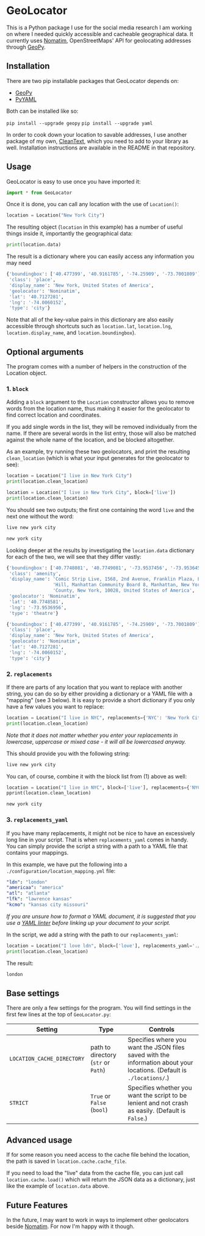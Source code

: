 # GeoLocator

This is a Python package I use for the social media research I am working on where I needed quickly accessible and cacheable geographical data. It currently uses [Nomatim](https://nominatim.org/release-docs/develop/api/Overview/), OpenStreetMaps' API for geolocating addresses through [GeoPy](https://geopy.readthedocs.io/en/stable/).

## Installation

There are two pip installable packages that GeoLocator depends on: 
- [GeoPy](https://geopy.readthedocs.io/en/stable/)
- [PyYAML](https://pyyaml.org/wiki/PyYAML)

Both can be installed like so:

``` pip install --upgrade geopy ```
``` pip install --upgrade yaml ```

In order to cook down your location to savable addresses, I use another package of my own, [CleanText](https://github.com/kallewesterling/CleanText), which you need to add to your library as well. Installation instructions are available in the README in that repository.

## Usage

GeoLocator is easy to use once you have imported it:

```python
import * from GeoLocator
```

Once it is done, you can call any location with the use of `Location()`:

```python
location = Location("New York City")
```

The resulting object (`location` in this example) has a number of useful things inside it, importantly the geographical data:

```python
print(location.data)
```

The result is a dictionary where you can easily access any information you may need

```python
{'boundingbox': ['40.477399', '40.9161785', '-74.25909', '-73.7001809'],
 'class': 'place',
 'display_name': 'New York, United States of America',
 'geolocator': 'Nominatim',
 'lat': '40.7127281',
 'lng': '-74.0060152',
 'type': 'city'}
```

Note that all of the key-value pairs in this dictionary are also easily accessible through shortcuts such as `location.lat`, `location.lng`, `location.display_name`, and `location.boundingbox`).

## Optional arguments

The program comes with a number of helpers in the construction of the Location object.

### 1. `block`

Adding a `block` argument to the `Location` constructor allows you to remove words from the location name, thus making it easier for the geolocator to find correct location and coordinates.

If you add single words in the list, they will be removed individually from the name. If there are several words in the list entry, those will also be matched against the whole name of the location, and be blocked altogether.

As an example, try running these two geolocators, and print the resulting `clean_location` (which is what your input generates for the geolocator to see):

```python
location = Location("I live in New York City")
print(location.clean_location)

location = Location("I live in New York City", block=['live'])
print(location.clean_location)
```

You should see two outputs; the first one containing the word `live` and the next one without the word:

```python
live new york city
```

```python
new york city
```

Looking deeper at the results by investigating the `location.data` dictionary for each of the two, we will see that they differ vastly:

```python
{'boundingbox': ['40.7748081', '40.7749081', '-73.9537456', '-73.9536456'],
 'class': 'amenity',
 'display_name': 'Comic Strip Live, 1568, 2nd Avenue, Franklin Plaza, Lenox '
                 'Hill, Manhattan Community Board 8, Manhattan, New York '
                 'County, New York, 10028, United States of America',
 'geolocator': 'Nominatim',
 'lat': '40.7748581',
 'lng': '-73.9536956',
 'type': 'theatre'}
```

```python
{'boundingbox': ['40.477399', '40.9161785', '-74.25909', '-73.7001809'],
 'class': 'place',
 'display_name': 'New York, United States of America',
 'geolocator': 'Nominatim',
 'lat': '40.7127281',
 'lng': '-74.0060152',
 'type': 'city'}
```

### 2. `replacements`

If there are parts of any location that you want to replace with another string, you can do so by either providing a dictionary or a YAML file with a "mapping" (see 3 below). It is easy to provide a short dictionary if you only have a few values you want to replace:

```python
location = Location("I live in NYC", replacements={'NYC': 'New York City'})
print(location.clean_location)
```

*Note that it does not matter whether you enter your replacements in lowercase, uppercase or mixed case - it will all be lowercased anyway.*

This should provide you with the following string:

```python
live new york city
```

You can, of course, combine it with the block list from (1) above as well:

```python
location = Location("I live in NYC", block=['live'], replacements={'NYC': 'New York City'})
pprint(location.clean_location)
```

```python
new york city
```

### 3. `replacements_yaml`

If you have many replacements, it might not be nice to have an excessively long line in your script. That is when `replacements_yaml` comes in handy. You can simply provide the script a string with a path to a YAML file that contains your mappings.

In this example, we have put the following into a `./configuration/location_mapping.yml` file:

```yaml
"ldn": "london"
"americaa": "america"
"atl": "atlanta"
"lfk": "lawrence kansas"
"kcmo": "kansas city missouri"
```

*If you are unsure how to format a YAML document, it is suggested that you use a [YAML linter](http://www.yamllint.com/) before linking up your document to your script.*

In the script, we add a string with the path to our `replacements_yaml`:

```python
location = Location("I love ldn", block=['love'], replacements_yaml='./configuration/location_mapping.yml')
print(location.clean_location)
```

The result:

```python
london
```

## Base settings

There are only a few settings for the program. You will find settings in the first few lines at the top of `GeoLocator.py`:

| Setting        | Type | Controls
| ------------- | ------------- | ------------- |
| `LOCATION_CACHE_DIRECTORY` | path to directory (`str` or `Path`) | Specifies where you want the JSON files saved with the information about your locations. (Default is `./locations/`.)
| `STRICT` | `True` or `False` (`bool`) | Specifies whether you want the script to be lenient and not crash as easily. (Default is `False`.)

## Advanced usage

If for some reason you need access to the cache file behind the location, the path is saved in `location.cache.cache_file`.

If you need to load the "live" data from the cache file, you can just call `location.cache.load()` which will return the JSON data as a dictionary, just like the example of `location.data` above.

## Future Features

In the future, I may want to work in ways to implement other geolocators beside [Nomatim](#geolocator). For now I'm happy with it though.
